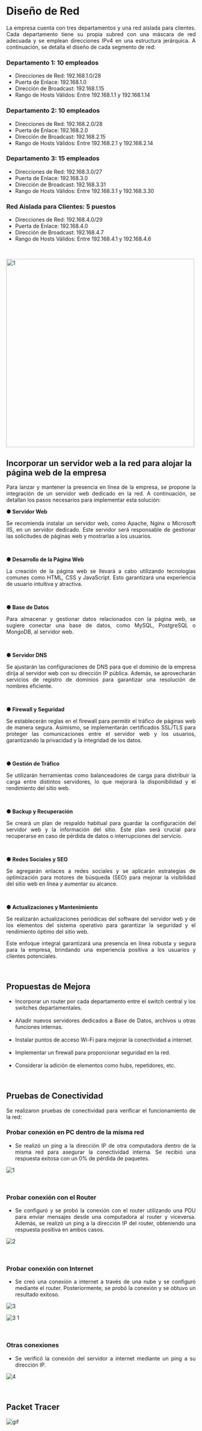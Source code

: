 # Diseño de Red

<p align="justify">La empresa cuenta con tres departamentos y una red aislada para clientes. Cada departamento tiene su propia subred con una máscara de red adecuada y se emplean direcciones IPv4 en una estructura jerárquica. A continuación, se detalla el diseño de cada segmento de red:</p>

### Departamento 1: 10 empleados
<ul align="justify">
   <li>Direcciones de Red: 192.168.1.0/28</li>
   <li>Puerta de Enlace: 192.168.1.0</li>
   <li>Dirección de Broadcast: 192.168.1.15</li>
   <li>Rango de Hosts Válidos: Entre 192.168.1.1 y 192.168.1.14</li>
</ul>

### Departamento 2: 10 empleados
<ul align="justify">
   <li>Direcciones de Red: 192.168.2.0/28</li>
   <li>Puerta de Enlace: 192.168.2.0</li>
   <li>Dirección de Broadcast: 192.168.2.15</li>
   <li>Rango de Hosts Válidos: Entre 192.168.2.1 y 192.168.2.14</li>
</ul>

### Departamento 3: 15 empleados
<ul align="justify">
   <li>Direcciones de Red: 192.168.3.0/27</li>
   <li>Puerta de Enlace: 192.168.3.0</li>
   <li>Dirección de Broadcast: 192.168.3.31</li>
   <li>Rango de Hosts Válidos: Entre 192.168.3.1 y 192.168.3.30</li>
</ul>

### Red Aislada para Clientes: 5 puestos
<ul align="justify">
   <li>Direcciones de Red: 192.168.4.0/29</li>
   <li>Puerta de Enlace: 192.168.4.0</li>
   <li>Dirección de Broadcast: 192.168.4.7</li>
   <li>Rango de Hosts Válidos: Entre 192.168.4.1 y 192.168.4.6</li>
</ul>

<p align="justify">&nbsp;</p>

<img src="https://github.com/valen28030/Packet_Tracer/assets/167770750/2d301f75-1627-42e7-9e84-d8a86b1a6cd8" alt="1" width="500">

## Incorporar un servidor web a la red para alojar la página web de la empresa

<p align="justify">Para lanzar y mantener la presencia en línea de la empresa, se propone la integración de un servidor web dedicado en la red. A continuación, se detallan los pasos necesarios para implementar esta solución:</p>


<p align="justify"><strong>● Servidor Web</strong></p>
<p align="justify">Se recomienda instalar un servidor web, como Apache, Nginx o Microsoft IIS, en un servidor dedicado. Este servidor será responsable de gestionar las solicitudes de páginas web y mostrarlas a los usuarios.</p>
&nbsp;

<p align="justify"><strong>● Desarrollo de la Página Web</strong></p>
<p align="justify">La creación de la página web se llevará a cabo utilizando tecnologías comunes como HTML, CSS y JavaScript. Esto garantizará una experiencia de usuario intuitiva y atractiva.</p>
&nbsp;

<p align="justify"><strong>● Base de Datos</strong></p>
<p align="justify">Para almacenar y gestionar datos relacionados con la página web, se sugiere conectar una base de datos, como MySQL, PostgreSQL o MongoDB, al servidor web.</p>
&nbsp;

<p align="justify"><strong>● Servidor DNS</strong></p>
<p align="justify">Se ajustarán las configuraciones de DNS para que el dominio de la empresa dirija al servidor web con su dirección IP pública. Además, se aprovecharán servicios de registro de dominios para garantizar una resolución de nombres eficiente.</p>
&nbsp;

<p align="justify"><strong>● Firewall y Seguridad</strong></p>
<p align="justify">Se establecerán reglas en el firewall para permitir el tráfico de páginas web de manera segura. Asimismo, se implementarán certificados SSL/TLS para proteger las comunicaciones entre el servidor web y los usuarios, garantizando la privacidad y la integridad de los datos.</p>
&nbsp;

<p align="justify"><strong>● Gestión de Tráfico</strong></p>
<p align="justify">Se utilizarán herramientas como balanceadores de carga para distribuir la carga entre distintos servidores, lo que mejorará la disponibilidad y el rendimiento del sitio web.</p>
&nbsp;

<p align="justify"><strong>● Backup y Recuperación</strong></p>
<p align="justify">Se creará un plan de respaldo habitual para guardar la configuración del servidor web y la información del sitio. Este plan será crucial para recuperarse en caso de pérdida de datos o interrupciones del servicio.</p>
&nbsp;

<p align="justify"><strong>● Redes Sociales y SEO</strong></p>
<p align="justify">Se agregarán enlaces a redes sociales y se aplicarán estrategias de optimización para motores de búsqueda (SEO) para mejorar la visibilidad del sitio web en línea y aumentar su alcance.</p>
&nbsp;

<p align="justify"><strong>● Actualizaciones y Mantenimiento</strong></p>
<p align="justify">Se realizarán actualizaciones periódicas del software del servidor web y de los elementos del sistema operativo para garantizar la seguridad y el rendimiento óptimo del sitio web.</p>

<p align="justify">Este enfoque integral garantizará una presencia en línea robusta y segura para la empresa, brindando una experiencia positiva a los usuarios y clientes potenciales.</p>

<p align="justify">&nbsp;</p>

## Propuestas de Mejora

<ul align="justify">
   <li>Incorporar un router por cada departamento entre el switch central y los switches departamentales.</li>
&nbsp;
   <li>Añadir nuevos servidores dedicados a Base de Datos, archivos u otras funciones internas.</li>
&nbsp;   
  <li>Instalar puntos de acceso Wi-Fi para mejorar la conectividad a internet.</li>
 &nbsp; 
  <li>Implementar un firewall para proporcionar seguridad en la red.</li>
 &nbsp;
  <li>Considerar la adición de elementos como hubs, repetidores, etc.</li>
</ul>

<p align="justify">&nbsp;</p>

## Pruebas de Conectividad
<p align="justify">Se realizaron pruebas de conectividad para verificar el funcionamiento de la red:</p>

### Probar conexión en PC dentro de la misma red
<ul align="justify">
   <li>Se realizó un ping a la dirección IP de otra computadora dentro de la misma red para asegurar la conectividad interna. Se recibió una respuesta exitosa con un 0% de pérdida de paquetes.</li>
</ul>

![1](https://github.com/valen28030/Packet_Tracer/assets/167770750/7ee7b9c6-9ac3-4cb1-8d21-4baa56078f8f)

&nbsp;

### Probar conexión con el Router
<ul align="justify">
   <li>Se configuró y se probó la conexión con el router utilizando una PDU para enviar mensajes desde una computadora al router y viceversa. Además, se realizó un ping a la dirección IP del router, obteniendo una respuesta positiva en ambos casos.</li>
</ul>

![2](https://github.com/valen28030/Packet_Tracer/assets/167770750/173451d6-ce8f-4645-a291-741288821436)

&nbsp;

### Probar conexión con Internet
<ul align="justify">
   <li>Se creó una conexión a internet a través de una nube y se configuró mediante el router. Posteriormente, se probó la conexión y se obtuvo un resultado exitoso.</li>
</ul>

![3](https://github.com/valen28030/Packet_Tracer/assets/167770750/ab5f20eb-d46a-460e-a08e-91a5f5dc1c4d)

![3 1](https://github.com/valen28030/Packet_Tracer/assets/167770750/3489cabe-99b9-4032-a968-4ab61c0add0c)

&nbsp;

### Otras conexiones
<ul align="justify">
   <li>Se verificó la conexión del servidor a internet mediante un ping a su dirección IP.</li>
</ul>

![4](https://github.com/valen28030/Packet_Tracer/assets/167770750/339c183c-f613-4308-85df-ab26b995346a)

&nbsp;

## Packet Tracer

![gif](https://github.com/valen28030/Packet_Tracer/assets/167770750/2b07d603-a095-4428-883d-47dd2709e69e)


